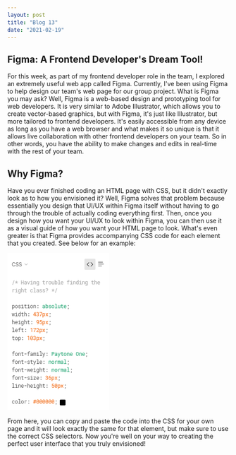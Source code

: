 ```yaml
---
layout: post
title: "Blog 13"
date: "2021-02-19"
---
```


## Figma: A Frontend Developer's Dream Tool!
For this week, as part of my frontend developer role in the team, I explored an extremely useful web app called Figma. Currently, I've been using Figma to help design our team's web page for our group project. What is Figma you may ask? Well, Figma is a web-based design and prototyping tool for web developers. It is very similar to Adobe Illustrator, which allows you to create vector-based graphics, but with Figma, it's just like Illustrator, but more tailored to frontend developers. It's easily accessible from any device as long as you have a web browser and what makes it so unique is that it allows live collaboration with other frontend developers on your team. So in other words, you have the ability to make changes and edits in real-time with the rest of your team.

## Why Figma?
Have you ever finished coding an HTML page with CSS, but it didn't exactly look as to how you envisioned it? Well, Figma solves that problem because essentially you design that UI/UX within Figma itself without having to go through the trouble of actually coding everything first. Then, once you design how you want your UI/UX to look within Figma, you can then use it as a visual guide of how you want your HTML page to look. What's even greater is that Figma provides accompanying CSS code for each element that you created. See below for an example:

![Figma CSS](../assets/Figma_CSS.PNG)

From here, you can copy and paste the code into the CSS for your own page and it will look exactly the same for that element, but make sure to use the correct CSS selectors. Now you're well on your way to creating the perfect user interface that you truly envisioned!